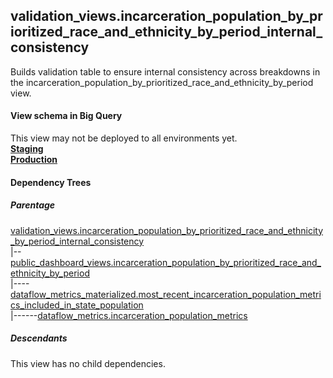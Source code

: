 ## validation_views.incarceration_population_by_prioritized_race_and_ethnicity_by_period_internal_consistency
 Builds validation table to ensure internal consistency across breakdowns in the
 incarceration_population_by_prioritized_race_and_ethnicity_by_period view.

#### View schema in Big Query
This view may not be deployed to all environments yet.<br/>
[**Staging**](https://console.cloud.google.com/bigquery?pli=1&p=recidiviz-staging&page=table&project=recidiviz-staging&d=validation_views&t=incarceration_population_by_prioritized_race_and_ethnicity_by_period_internal_consistency)
<br/>
[**Production**](https://console.cloud.google.com/bigquery?pli=1&p=recidiviz-123&page=table&project=recidiviz-123&d=validation_views&t=incarceration_population_by_prioritized_race_and_ethnicity_by_period_internal_consistency)
<br/>

#### Dependency Trees

##### Parentage
[validation_views.incarceration_population_by_prioritized_race_and_ethnicity_by_period_internal_consistency](../validation_views/incarceration_population_by_prioritized_race_and_ethnicity_by_period_internal_consistency.md) <br/>
|--[public_dashboard_views.incarceration_population_by_prioritized_race_and_ethnicity_by_period](../public_dashboard_views/incarceration_population_by_prioritized_race_and_ethnicity_by_period.md) <br/>
|----[dataflow_metrics_materialized.most_recent_incarceration_population_metrics_included_in_state_population](../dataflow_metrics_materialized/most_recent_incarceration_population_metrics_included_in_state_population.md) <br/>
|------[dataflow_metrics.incarceration_population_metrics](../../metrics/incarceration/incarceration_population_metrics.md) <br/>


##### Descendants
This view has no child dependencies.
